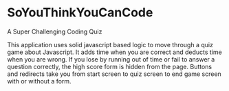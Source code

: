 # SoYouThinkYouCanCode
A Super Challenging Coding Quiz

This application uses solid javascript based logic to move through a quiz game about Javascript.  It adds time when you are correct and deducts time when you are wrong.  If you lose by running out of time or fail to answer a question correctly, the high score form is hidden from the page.  Buttons and redirects take you from start screen to quiz screen to end game screen with or without a form.


